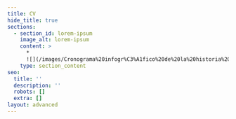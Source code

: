 ```yaml
---
title: CV
hide_title: true
sections:
  - section_id: lorem-ipsum
    image_alt: lorem-ipsum
    content: >
      *  
      ![](/images/Cronograma%20infogr%C3%A1fico%20de%20la%20historia%20del%20volibol.png)
    type: section_content
seo:
  title: ''
  description: ''
  robots: []
  extra: []
layout: advanced
---
```

